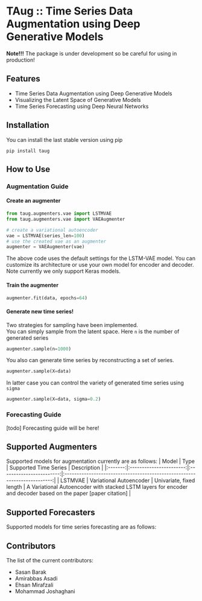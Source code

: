 # TAug :: Time Series Data Augmentation using Deep Generative Models
**Note!!!** The package is under development so be careful for using in production!
## Features
- Time Series Data Augmentation using Deep Generative Models
- Visualizing the Latent Space of Generative Models
- Time Series Forecasting using Deep Neural Networks

## Installation
You can install the last stable version using pip
```
pip install taug
```
## How to Use
### Augmentation Guide
#### Create an augmenter
```python
from taug.augmenters.vae import LSTMVAE
from taug.augmenters.vae import VAEAugmenter

# create a variational autoencoder
vae = LSTMVAE(series_len=100)
# use the created vae as an augmenter
augmenter = VAEAugmenter(vae)
```
The above code uses the default settings for the LSTM-VAE model. You can customize its architecture or use your own model for encoder and decoder. Note currently we only support Keras models.  
#### Train the augmenter
```python
augmenter.fit(data, epochs=64)
```
#### Generate new time series!
Two strategies for sampling have been implemented.  
You can simply sample from the latent space. Here `n` is the number of generated series
```python
augmenter.sample(n=1000)
```
You also can generate time series by reconstructing a set of series.
```python
augmenter.sample(X=data)
```
In latter case you can control the variety of generated time series using `sigma`
```python
augmenter.sample(X=data, sigma=0.2)
```

### Forecasting Guide
[todo] Forecasting guide will be here!

## Supported Augmenters
Supported models for augmentation currently are as follows:
|  Model  |           Type          |   Supported Time Series  |                                Description                                |
|:-------:|:-----------------------:|:------------------------:|:-------------------------------------------------------------------------:|
| LSTMVAE | Variational Autoencoder | Univariate, fixed length | A Variational Autoencoder with stacked LSTM layers for encoder and decoder based on the paper [paper citation] |

## Supported Forecasters
Supported models for time series forecasting are as follows:

## Contributors
The list of the current contributors:
- Sasan Barak
- Amirabbas Asadi
- Ehsan Mirafzali
- Mohammad Joshaghani
